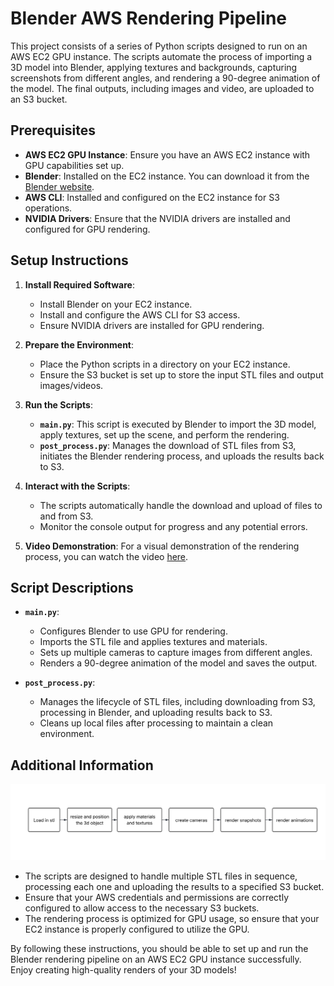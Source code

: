 # Blender AWS Rendering Pipeline

This project consists of a series of Python scripts designed to run on an AWS EC2 GPU instance. The scripts automate the process of importing a 3D model into Blender, applying textures and backgrounds, capturing screenshots from different angles, and rendering a 90-degree animation of the model. The final outputs, including images and video, are uploaded to an S3 bucket.

## Prerequisites

- **AWS EC2 GPU Instance**: Ensure you have an AWS EC2 instance with GPU capabilities set up.
- **Blender**: Installed on the EC2 instance. You can download it from the [Blender website](https://www.blender.org/download/).
- **AWS CLI**: Installed and configured on the EC2 instance for S3 operations.
- **NVIDIA Drivers**: Ensure that the NVIDIA drivers are installed and configured for GPU rendering.

## Setup Instructions

1. **Install Required Software**:
   - Install Blender on your EC2 instance.
   - Install and configure the AWS CLI for S3 access.
   - Ensure NVIDIA drivers are installed for GPU rendering.

2. **Prepare the Environment**:
   - Place the Python scripts in a directory on your EC2 instance.
   - Ensure the S3 bucket is set up to store the input STL files and output images/videos.

3. **Run the Scripts**:
   - **`main.py`**: This script is executed by Blender to import the 3D model, apply textures, set up the scene, and perform the rendering.
   - **`post_process.py`**: Manages the download of STL files from S3, initiates the Blender rendering process, and uploads the results back to S3.

4. **Interact with the Scripts**:
   - The scripts automatically handle the download and upload of files to and from S3.
   - Monitor the console output for progress and any potential errors.

5. **Video Demonstration**: For a visual demonstration of the rendering process, you can watch the video [here](https://youtu.be/uWBjDkOsUuI).

## Script Descriptions

- **`main.py`**: 
  - Configures Blender to use GPU for rendering.
  - Imports the STL file and applies textures and materials.
  - Sets up multiple cameras to capture images from different angles.
  - Renders a 90-degree animation of the model and saves the output.

- **`post_process.py`**:
  - Manages the lifecycle of STL files, including downloading from S3, processing in Blender, and uploading results back to S3.
  - Cleans up local files after processing to maintain a clean environment.

## Additional Information

![Rendering Process Flow](flow.png)

- The scripts are designed to handle multiple STL files in sequence, processing each one and uploading the results to a specified S3 bucket.
- Ensure that your AWS credentials and permissions are correctly configured to allow access to the necessary S3 buckets.
- The rendering process is optimized for GPU usage, so ensure that your EC2 instance is properly configured to utilize the GPU.

By following these instructions, you should be able to set up and run the Blender rendering pipeline on an AWS EC2 GPU instance successfully. Enjoy creating high-quality renders of your 3D models!
